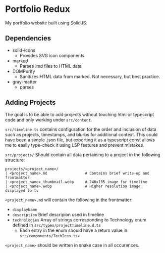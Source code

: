 # Portfolio Redux

My portfolio website built using SolidJS.

## Dependencies

- solid-icons
    - Provides SVG icon components
- marked
    - Parses .md files to HTML data
- DOMPurify
    - Sanitizes HTML data from marked. Not necessary, but best practice.
- gray-matter
    - parses 

## Adding Projects

The goal is to be able to add projects without touching html or typescript
code and only working under `src/content`.

`src/timeline.ts` contains configuration for the order and inclusion of data
such as projects, timestamps, and blurbs for additional context. This could
have been a simple .json file, but exporting it as a typescript const
allows me to easily type-check it using LSP features and prevent mistakes.

`src/projects/` Should contain all data pertaining to a project in the
following structure:
```
projects/<project_name>/
| <project_name>.md                 # Contains brief write-up and frontmatter
| <project_name>_thumbnail.webp     # 240x135 image for timeline
| <project_name>.webp               # Higher resolution image displayed to tv
```

`<project_name>.md` will contain the following in the frontmatter:
- `displayName`
- `description` Brief descripion used in timeline
- `technologies` Array of strings corresponding to Technology enum defined in
  `src/types/projectTimeline.d.ts`
  - Each entry in the enum should have a return value in 
    `src/components/TechIcon.tsx`

`<project_name>` should be written in snake case in all occurences.
